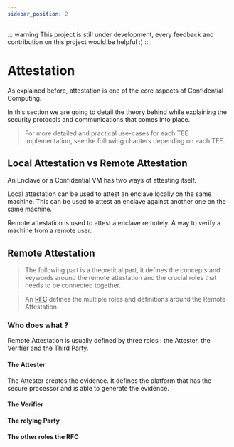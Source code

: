 ```yaml
---
sidebar_position: 2
---
```

::: warning
This project is still under development, every feedback and contribution on this project would be helpful :)
:::
# Attestation

As explained before, attestation is one of the core aspects of Confidential Computing. 

In this section we are going to detail the theory behind while explaining the security protocols and communications that comes into place. 

> For more detailed and practical use-cases for each TEE implementation, see the following chapters depending on each TEE. 

## Local Attestation vs Remote Attestation

An Enclave or a Confidential VM has two ways of attesting itself. 

Local attestation can be used to attest an enclave locally on the same machine. This can be used to attest an enclave against another one on the same machine.  

Remote attestation is used to attest a enclave remotely. A way to verify a machine from a remote user. 


## Remote Attestation 

> The following part is a theoretical part, it defines the concepts and keywords around the remote attestation and the crucial roles that needs to be connected together. 

> An [RFC](https://www.rfc-editor.org/rfc/rfc9334.html) defines the multiple roles and definitions around the Remote Attestation. 

### Who does what ? 

Remote Attestation is usually defined by three roles : the Attester, the Verifier and the Third Party. 

#### The Attester 
The Attester creates the evidence. It defines the platform that has the secure processor and is able to generate the evidence. 


#### The Verifier

#### The relying Party 

#### The other roles the RFC

<!-- ## Types of remote Attestation implementations -->

